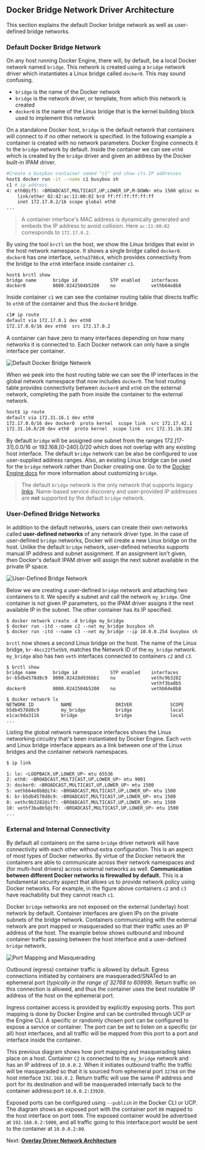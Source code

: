 ## <a name="drivers"></a>Docker Bridge Network Driver Architecture

This section explains the default Docker bridge network as well as user-defined bridge networks.

### Default Docker Bridge Network
On any host running Docker Engine, there will, by default, be a local Docker network named `bridge`. This network is created using a `bridge` network driver which instantiates a Linux bridge called `docker0`. This may sound confusing. 

- `bridge` is the name of the Docker network
- `bridge` is the network driver, or template, from which this network is created
- `docker0` is the name of the Linux bridge that is the kernel building block used to implement this network

On a standalone Docker host, `bridge` is the default network that containers will connect to if no other network is specified. In the following example a container is created with no network parameters. Docker Engine connects it to the `bridge` network by default. Inside the container we can see `eth0` which is created by the `bridge` driver and given an address by the Docker built-in IPAM driver.


```bash
#Create a busybox container named "c1" and show its IP addresses
host$ docker run -it --name c1 busybox sh
c1 # ip address
4: eth0@if5: <BROADCAST,MULTICAST,UP,LOWER_UP,M-DOWN> mtu 1500 qdisc noqueue
    link/ether 02:42:ac:11:00:02 brd ff:ff:ff:ff:ff:ff
    inet 172.17.0.2/16 scope global eth0
...
```
> A container interface's MAC address is dynamically generated and embeds the IP address to avoid collision. Here `ac:11:00:02` corresponds to `172.17.0.2`.

By using the tool `brctl` on the host, we show the Linux bridges that exist in the host network namespace. It shows a single bridge called `docker0`. `docker0` has one interface, `vetha3788c4`, which provides connectivity from the bridge to the `eth0` interface inside container `c1`.

```
host$ brctl show
bridge name		 bridge id			  STP enabled    interfaces
docker0		     8000.0242504b5200	  no       		 vethb64e8b8
```

Inside container `c1` we can see the container routing table that directs traffic to `eth0` of the container and thus the `docker0` bridge.

```bash
c1# ip route
default via 172.17.0.1 dev eth0
172.17.0.0/16 dev eth0  src 172.17.0.2
```
A container can have zero to many interfaces depending on how many networks it is connected to. Each Docker network can only have a single interface per container.

![Default Docker Bridge Network](./img/bridge1.png)

When we peek into the host routing table we can see the IP interfaces in the global network namespace that now includes `docker0`. The host routing table provides connectivity between `docker0` and `eth0` on the external network, completing the path from inside the container to the external network.

```bash
host$ ip route
default via 172.31.16.1 dev eth0
172.17.0.0/16 dev docker0  proto kernel  scope link  src 172.17.42.1
172.31.16.0/20 dev eth0  proto kernel  scope link  src 172.31.16.102
```

By default `bridge` will be assigned one subnet from the ranges 172.[17-31].0.0/16 or 192.168.[0-240].0/20 which does not overlap with any existing host interface. The default `bridge` network can be also be configured to use user-supplied address ranges. Also, an existing Linux bridge can be used for the `bridge` network rather than Docker creating one. Go to the [Docker Engine docs](https://docs.docker.com/engine/userguide/networking/default_network/custom-docker0/) for more information about customizing `bridge`. 

>  The default `bridge` network is the only network that supports legacy [links](https://docs.docker.com/engine/userguide/networking/default_network/dockerlinks/). Name-based service discovery and user-provided IP addresses are __not__ supported by the default `bridge` network.



### <a name="userdefined"></a>User-Defined Bridge Networks
In addition to the default networks, users can create their own networks called **user-defined networks** of any network driver type. In the case of user-defined `bridge` networks, Docker will create a new Linux bridge on the host. Unlike the default `bridge` network, user-defined networks supports manual IP address and subnet assignment. If an assignment isn't given, then Docker's default IPAM driver will assign the next subnet available in the private IP space. 

![User-Defined Bridge Network](./img/bridge2.png)

Below we are creating a user-defined `bridge` network and attaching two containers to it. We specify a subnet and call the network `my_bridge`. One container is not given IP parameters, so the IPAM driver assigns it the next available IP in the subnet. The other container has its IP specified.

```
$ docker network create -d bridge my_bridge
$ docker run -itd --name c2 --net my_bridge busybox sh
$ docker run -itd --name c3 --net my_bridge --ip 10.0.0.254 busybox sh
```

`brctl` now shows a second Linux bridge on the host. The name of the Linux bridge, `br-4bcc22f5e5b9`, matches the Network ID of the `my_bridge` network. `my_bridge` also has two `veth` interfaces connected to containers `c2` and `c3`. 

```
$ brctl show
bridge name		 bridge id			  STP enabled    interfaces
br-b5db4578d8c9	 8000.02428d936bb1	  no		     vethc9b3282
							                         vethf3ba8b5
docker0		     8000.0242504b5200	  no		     vethb64e8b8

$ docker network ls
NETWORK ID          NAME                DRIVER              SCOPE
b5db4578d8c9        my_bridge           bridge              local
e1cac9da3116        bridge              bridge              local
...
```

Listing the global network namespace interfaces shows the Linux networking circuitry that's been instantiated by Docker Engine. Each `veth` and Linux bridge interface appears as a link between one of the Linux bridges and the container network namespaces.

```bash
$ ip link

1: lo: <LOOPBACK,UP,LOWER_UP> mtu 65536 
2: eth0: <BROADCAST,MULTICAST,UP,LOWER_UP> mtu 9001 
3: docker0: <BROADCAST,MULTICAST,UP,LOWER_UP> mtu 1500 
5: vethb64e8b8@if4: <BROADCAST,MULTICAST,UP,LOWER_UP> mtu 1500 
6: br-b5db4578d8c9: <BROADCAST,MULTICAST,UP,LOWER_UP> mtu 1500 
8: vethc9b3282@if7: <BROADCAST,MULTICAST,UP,LOWER_UP> mtu 1500 
10: vethf3ba8b5@if9: <BROADCAST,MULTICAST,UP,LOWER_UP> mtu 1500 
...
```

### External and Internal Connectivity
By default all containers on the same `bridge` driver network will have connectivity with each other without extra configuration. This is an aspect of most types of Docker networks. By virtue of the Docker network the containers are able to communicate across their network namespaces and (for multi-host drivers) across external networks as well. **Communication between different Docker networks is firewalled by default.** This is a fundamental security aspect that allows us to provide network policy using Docker networks. For example, in the figure above containers `c2` and `c3` have reachability but they cannot reach `c1`.

Docker `bridge` networks are not exposed on the external (underlay) host network by default. Container interfaces are given IPs on the private subnets of the bridge network. Containers communicating with the external network are port mapped or masqueraded so that their traffic uses an IP address of the host. The example below shows outbound and inbound container traffic passing between the host interface and a user-defined `bridge` network.

![Port Mapping and Masquerading](./img/nat.png)

Outbound (egress) container traffic is allowed by default. Egress connections initiated by containers are masqueraded/SNATed to an ephemeral port (_typically in the range of 32768 to 60999_). Return traffic on this connection is allowed, and thus the container uses the best routable IP address of the host on the ephemeral port.

Ingress container access is provided by explicitly exposing ports. This port mapping is done by Docker Engine and can be controlled through UCP or the Engine CLI. A specific or randomly chosen port can be configured to expose a service or container. The port can be set to listen on a specific (or all) host interfaces, and all traffic will be mapped from this port to a port and interface inside the container.

This previous diagram shows how port mapping and masquerading takes place on a host. Container `C2` is connected to the `my_bridge` network and has an IP address of `10.0.0.2`. When it initiates outbound traffic the traffic will be masqueraded so that it is sourced from ephemeral port `32768` on the host interface `192.168.0.2`. Return traffic will use the same IP address and port for its destination and will be masqueraded internally back to the container address:port `10.0.0.2:33920`. 

Exposed ports can be configured using `--publish` in the Docker CLI or UCP. The diagram shows an exposed port with the container port `80` mapped to the host interface on port `5000`. The exposed container would be advertised at `192.168.0.2:5000`, and all traffic going to this interface:port would be sent to the container at `10.0.0.2:80`.


Next: **[Overlay Driver Network Architecture](06-overlay-networks.md)**
